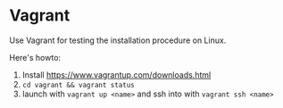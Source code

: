 # Vagrant

Use Vagrant for testing the installation procedure on Linux.

Here's howto:

1. Install <https://www.vagrantup.com/downloads.html>
2. `cd vagrant && vagrant status`
3. launch with `vagrant up <name>` and ssh into with `vagrant ssh <name>`
